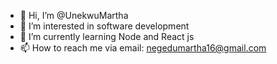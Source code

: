 - 👋 Hi, I’m @UnekwuMartha
- 👀 I’m interested in software development
- 🌱 I’m currently learning Node and React js 
- 📫 How to reach me via email: negedumartha16@gmail.com

<!---
UnekwuMartha/UnekwuMartha is a ✨ special ✨ repository because its `README.md` (this file) appears on your GitHub profile.
You can click the Preview link to take a look at your changes.
--->
